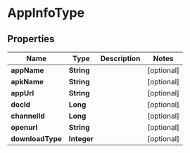 

# AppInfoType


## Properties

Name | Type | Description | Notes
------------ | ------------- | ------------- | -------------
**appName** | **String** |  |  [optional]
**apkName** | **String** |  |  [optional]
**appUrl** | **String** |  |  [optional]
**docId** | **Long** |  |  [optional]
**channelId** | **Long** |  |  [optional]
**openurl** | **String** |  |  [optional]
**downloadType** | **Integer** |  |  [optional]



